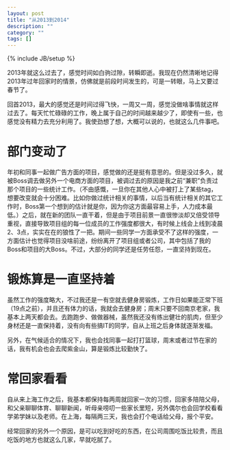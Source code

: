 ```yaml
---
layout: post
title: "从2013到2014"
description: ""
category: ""
tags: []
---
```

{% include JB/setup %}

2013年就这么过去了，感觉时间如白驹过隙，转瞬即逝。我现在仍然清晰地记得2013年过年回家时的情景，仿佛就是前段时间发生的，可是一转眼，马上又要过春节了。

回首2013，最大的感觉还是时间过得飞快，一周又一周，感觉没做啥事情就这样过去了。每天忙忙碌碌的工作，晚上属于自己的时间越来越少了，即使有一些，也感觉没有精力去充分利用了。我使劲想了想，大概可以说的，也就这么几件事吧。

部门变动了
==================

年初和同事一起做广告方面的项目，感觉做的还是挺有意思的。但是没过多久，就被Boss调去做另外一个电商方面的项目，被调过去的原因是我之前“兼职”负责过那个项目的一些统计工作。（不由感慨，一旦你在其他人心中被打上了某些tag，想要改变就会十分困难。比如你做过统计相关的事情，以后当有统计相关的其它工作时，Boss第一个想到的估计就是你，因为你这方面最容易上手，人力成本最低。）之后，就在新的团队一直干着，但是由于项目前景一直很惨淡却又倍受领导重视，直接导致项目组的每一位成员的工作强度都很大，有时候上线会上线到凌晨2、3点，实实在在的狼性了一把。期间一些同学一方面承受不了这样的强度，一方面估计也觉得项目没啥前途，纷纷离开了项目组或者公司，其中包括了我的Boss和项目的大Boss。不过，大部分的同学还是任劳任怨，一直坚持到现在。

锻炼算是一直坚持着
=================

虽然工作的强度略大，不过我还是一有空就去健身房锻炼，工作日如果能正常下班（19点之前），并且还有体力的话，我就会去健身房；周末只要不回南京老家，我基本上两天都会去。去跑跑步、做做器械，虽然我还没有练出健壮的肌肉，但至少身材还是一直保持着，没有向有些搞IT的同学，自从上班之后身体就逐渐发福。

另外，在气候适合的情况下，我也会找同事一起打打篮球，周末或者过节在家的话，我有机会也会去爬紫金山，算是锻炼比较勤快了。

常回家看看
================

自从来上海工作之后，我基本都保持每两周就回家一次的习惯，回家多陪陪父母，和父亲聊聊体育、聊聊新闻，听母亲唠叨一些家长里短，另外偶尔也会回学校看看学弟学妹以及老师。在上海，每隔两三天，我也会打个电话给父母，报个平安。

经常回家的另外一个原因，是可以吃到好吃的东西，在公司周围吃饭比较贵，而且吃饭的地方也就这么几家，早就吃腻了。
